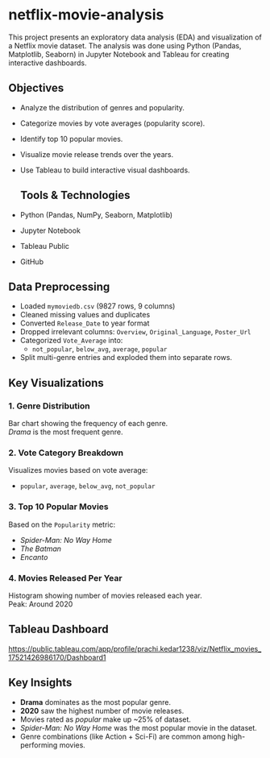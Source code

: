 # netflix-movie-analysis

This project presents an exploratory data analysis (EDA) and visualization of a Netflix movie dataset. The analysis was done using Python (Pandas, Matplotlib, Seaborn) in Jupyter Notebook and Tableau for creating interactive dashboards.

## Objectives

- Analyze the distribution of genres and popularity.
- Categorize movies by vote averages (popularity score).
- Identify top 10 popular movies.
- Visualize movie release trends over the years.
- Use Tableau to build interactive visual dashboards.

  ## Tools & Technologies

- Python (Pandas, NumPy, Seaborn, Matplotlib)
- Jupyter Notebook
- Tableau Public
- GitHub

## Data Preprocessing

- Loaded `mymoviedb.csv` (9827 rows, 9 columns)
- Cleaned missing values and duplicates
- Converted `Release_Date` to year format
- Dropped irrelevant columns: `Overview`, `Original_Language`, `Poster_Url`
- Categorized `Vote_Average` into:
  - `not_popular`, `below_avg`, `average`, `popular`
- Split multi-genre entries and exploded them into separate rows.

## Key Visualizations

### 1. **Genre Distribution**
Bar chart showing the frequency of each genre.  
 *Drama* is the most frequent genre.

### 2. **Vote Category Breakdown**
Visualizes movies based on vote average:
- `popular`, `average`, `below_avg`, `not_popular`

### 3. **Top 10 Popular Movies**
Based on the `Popularity` metric:
-  *Spider-Man: No Way Home*
-  *The Batman*
-  *Encanto*

### 4. **Movies Released Per Year**
Histogram showing number of movies released each year.  
 Peak: Around 2020

## Tableau Dashboard

https://public.tableau.com/app/profile/prachi.kedar1238/viz/Netflix_movies_17521426986170/Dashboard1

## Key Insights

- **Drama** dominates as the most popular genre.
- **2020** saw the highest number of movie releases.
- Movies rated as *popular* make up ~25% of dataset.
- *Spider-Man: No Way Home* was the most popular movie in the dataset.
- Genre combinations (like Action + Sci-Fi) are common among high-performing movies.
